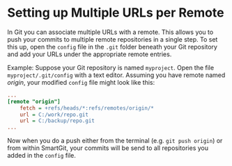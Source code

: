 # Setting up Multiple URLs per Remote

In Git you can associate multiple URLs with a remote. This allows you to
push your commits to multiple remote repositories in a single step. To
set this up, open the `config` file in the `.git` folder beneath your
Git repository and add your URLs under the appropriate remote entries.

Example: Suppose your Git repository is named `myproject`. Open the file
`myproject/.git/config` with a text editor. Assuming you have remote
named *origin*, your modified `config` file might look like this:



``` ini
...
[remote "origin"]
    fetch = +refs/heads/*:refs/remotes/origin/*
    url = C:/work/repo.git
    url = C:/backup/repo.git
...
```



Now when you do a push either from the terminal (e.g. `git push origin`)
or from within SmartGit, your commits will be send to all repositories
you added in the `config` file.
